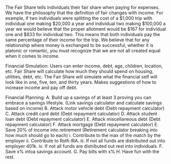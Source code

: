 The Fair Share tells individuals their fair share when paying for expenses. We have the philosophy that the definition of fair changes with income. 
For example, if two individuals were splitting the cost of a $1,000 trip with individual one making $20,000 a year and individual two making $100,000
a year we would believe that the proper allotment would be $167 for individual one and $833 for individual two. This means that both individuals pay 
the same percentage of their income for the trip. We believe that for any relationship where money is exchanged to be successful, whether it is platonic
or romantic, you must recognize that we are not all created equal when it comes to income. 

Financial Simulation:
Users can enter income, debt, age, children, location, etc. Fair Share will calculate how much they should spend on housing, utilities, debt, etc.
The Fair Share will simulate what the financial self will look like in one, five, ten, and thirty years. Makes suggestions of how to increase income and pay off debt.

Financial Planning:
A. Build up a savings of at least 3 proving you can embrace a savings lifestyle. (Link savings calculator and calculate savings based on income)
B. Attack motor vehicle debt (Debt repayment calculator)
C. Attack credit card debt (Debt repayment calculator)
D. Attack student loan debt (Debt repayment calculator)
E. Attack miscellaneous debt (Debt repayment calculator)
F. Attack mortgage (Debt repayment calculator)
E. Save 20% of income into retirement (Retirement calculator breaking into how much should go to each)
i. Contribute to the max of the match by the employer
ii. Contribute to Roth IRA.
iii. If not all funds are distributed out into employer 401k.
iv. If not all funds are distributed out rest into individuals.
F. Save x% intoa  savings account.
G. Pay bills with x%
H. Have fun with the rest.
